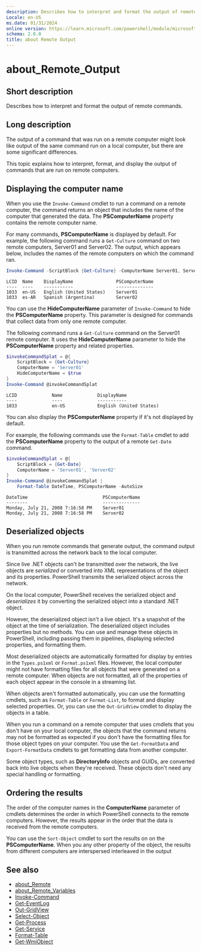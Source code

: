 ```yaml
---
description: Describes how to interpret and format the output of remote commands.
Locale: en-US
ms.date: 01/31/2024
online version: https://learn.microsoft.com/powershell/module/microsoft.powershell.core/about/about_remote_output?view=powershell-7.3&WT.mc_id=ps-gethelp
schema: 2.0.0
title: about Remote Output
---
```


# about_Remote_Output

## Short description

Describes how to interpret and format the output of remote commands.

## Long description

The output of a command that was run on a remote computer might look like
output of the same command run on a local computer, but there are some
significant differences.

This topic explains how to interpret, format, and display the output of
commands that are run on remote computers.

## Displaying the computer name

When you use the `Invoke-Command` cmdlet to run a command on a remote computer,
the command returns an object that includes the name of the computer that
generated the data. The **PSComputerName** property contains the remote
computer name.

For many commands, **PSComputerName** is displayed by default. For example, the
following command runs a `Get-Culture` command on two remote computers,
Server01 and Server02. The output, which appears below, includes the names of
the remote computers on which the command ran.

```powershell
Invoke-Command -ScriptBlock {Get-Culture} -ComputerName Server01, Server02
```

```Output
LCID  Name    DisplayName                PSComputerName
----  ----    -----------                --------------
1033  en-US   English (United States)    Server01
1033  es-AR   Spanish (Argentina)        Server02
```

You can use the **HideComputerName** parameter of `Invoke-Command` to hide the
**PSComputerName** property. This parameter is designed for commands that
collect data from only one remote computer.

The following command runs a `Get-Culture` command on the Server01 remote
computer. It uses the **HideComputerName** parameter to hide the
**PSComputerName** property and related properties.

```powershell
$invokeCommandSplat = @{
    ScriptBlock = {Get-Culture}
    ComputerName = 'Server01'
    HideComputerName = $true
}
Invoke-Command @invokeCommandSplat
```

```Output
LCID             Name             DisplayName
----             ----             -----------
1033             en-US            English (United States)
```

You can also display the **PSComputerName** property if it's not displayed
by default.

For example, the following commands use the `Format-Table` cmdlet to add
the **PSComputerName** property to the output of a remote `Get-Date` command.

```powershell
$invokeCommandSplat = @{
    ScriptBlock = {Get-Date}
    ComputerName = 'Server01', 'Server02'
}
Invoke-Command @invokeCommandSplat |
    Format-Table DateTime, PSComputerName -AutoSize
```

```Output
DateTime                            PSComputerName
--------                            --------------
Monday, July 21, 2008 7:16:58 PM    Server01
Monday, July 21, 2008 7:16:58 PM    Server02
```

## Deserialized objects

When you run remote commands that generate output, the command output is
transmitted across the network back to the local computer.

Since live .NET objects can't be transmitted over the network, the live objects
are _serialized_ or converted into XML representations of the object and its
properties. PowerShell transmits the serialized object across the
network.

On the local computer, PowerShell receives the serialized object and
_deserializes_ it by converting the serialized object into a standard .NET
object.

However, the deserialized object isn't a live object. It's a snapshot of the
object at the time of serialization. The deserialized object includes
properties but no methods. You can use and manage these objects in PowerShell,
including passing them in pipelines, displaying selected properties, and
formatting them.

Most deserialized objects are automatically formatted for display by entries in
the `Types.ps1xml` or `Format.ps1xml` files. However, the local computer might
not have formatting files for all objects that were generated on a remote
computer. When objects are not formatted, all of the properties of each object
appear in the console in a streaming list.

When objects aren't formatted automatically, you can use the formatting
cmdlets, such as `Format-Table` or `Format-List`, to format and display
selected properties. Or, you can use the `Out-GridView` cmdlet to display
the objects in a table.

When you run a command on a remote computer that uses cmdlets that you don't
have on your local computer, the objects that the command returns may not be
formatted as expected if you don't have the formatting files for those object
types on your computer. You use the `Get-FormatData` and `Export-FormatData`
cmdlets to get formatting data from another computer.

Some object types, such as **DirectoryInfo** objects and GUIDs, are converted
back into live objects when they're received. These objects don't need any
special handling or formatting.

## Ordering the results

The order of the computer names in the **ComputerName** parameter of cmdlets
determines the order in which PowerShell connects to the remote computers.
However, the results appear in the order that the data is received from the
remote computers.

You can use the `Sort-Object` cmdlet to sort the results on on the
**PSComputerName**. When you any other property of the object, the results from
different computers are interspersed interleaved in the output

## See also

- [about_Remote][02]
- [about_Remote_Variables][01]
- [Invoke-Command][03]
- [Get-EventLog][04]
- [Out-GridView][09]
- [Select-Object][10]
- [Get-Process][05]
- [Get-Service][06]
- [Format-Table][08]
- [Get-WmiObject][07]

<!-- link references -->
[01]: about_Remote_Variables.md
[02]: about_Remote.md
[03]: xref:Microsoft.PowerShell.Core.Invoke-Command
[04]: xref:Microsoft.PowerShell.Management.Get-EventLog
[05]: xref:Microsoft.PowerShell.Management.Get-Process
[06]: xref:Microsoft.PowerShell.Management.Get-Service
[07]: xref:Microsoft.PowerShell.Management.Get-WmiObject
[08]: xref:Microsoft.PowerShell.Utility.Format-Table
[09]: xref:Microsoft.PowerShell.Utility.Out-GridView
[10]: xref:Microsoft.PowerShell.Utility.Select-Object
